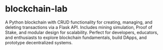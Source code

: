 # blockchain-lab
A Python blockchain with CRUD functionality for creating, managing, and deleting transactions via a Flask API. Includes mining simulation, Proof of Stake, and modular design for scalability. Perfect for developers, educators, and enthusiasts to explore blockchain fundamentals, build DApps, and prototype decentralized systems.
